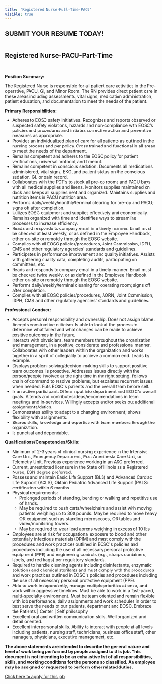 ```yaml
---
title: 'Registered Nurse-Full-Time-PACU'
visible: true
---
```


<section id="content">
	<div class="container_24">
		<div class="grid_24">
			<div class="wrapper ident-bot-12">
				<div class="grid_18 alpha rt-ident-bot-1">
					<div class="rt-inner-ident-2">
						<div class="ident-bot-10">
							<h2 class="ident-bot-3">SUBMIT YOUR RESUME TODAY!</h2>
							<div class="line ident-bot-5"></div>
							<div class="wrapper">
								<span class="aligncenter-r fleft"><img class="rt-ident-bot-2" src="/jobs/jobs.jpg" alt="" /></span>
							</div>
						</div>
						<div class="wrapper">
							<h2 class="ident-bot-3">Registered Nurse-PACU-Part-Time</h2>
							<br>
							<div class="line ident-bot-11"></div>
							<p class="ident-bot-5"><b>Position Summary:</b></p>
							<p class="ident-bot-5">The Registered Nurse is responsible for all patient care activities in the Pre-operative, PACU, GI, and Minor Room. The RN provides direct patient care in these areas including assessments, vital signs, medication administration, patient education, and documentation to meet the needs of the patient.</p>
							<p class="ident-bot-5"><b>Primary Responsibilities:</b></p>
							<ul class="list-2">
								<li>Adheres to EOSC safety initiatives.  Recognizes and reports observed or suspected safety violations, hazards and non-compliance with EOSC’s policies and procedures and initiates corrective action and preventive measures as appropriate.</li>
								<li>Provides an individualized plan of care for all patients as outlined in the nursing process and per policy. Cross trained and functional in all areas to meet the needs of the department.</li>
								<li>Remains competent and adheres to the EOSC policy for patient verifications, universal protocol, and timeout.</li>
								<li>Remains competent in conscious sedation. Documents all medications administered, vital signs, EKG, and patient status on the conscious sedation, GI, or pain record. </li>
								<li>Collaborates with the PCT’s to stock all pre-op rooms and PACU bays with all medical supplies and linens.  Monitors supplies maintained on dock and keeps all supplies neat and organized.  Maintains supplies and nutrition items in PACU nutrition area.</li>
								<li>Performs daily/weekly/monthly/terminal cleaning for pre-op and PACU; signs off after completion.  </li>
								<li>Utilizes EOSC equipment and supplies effectively and economically. Remains organized with time and identifies ways to streamline processes to increase efficiency.</li>  
                                <li>Reads and responds to company email in a timely manner.  Email must be checked at least weekly, or as defined in the Employee Handbook, either on-site or remotely through the EOSC website.</li>
								<li>Complies with all EOSC policies/procedures, Joint Commission, IDPH, CMS and other regulatory agencies’ standards and guidelines.</li>
								<li>Participates in performance improvement and quality initiatives.  Assists with gathering quality data, completing audits, participating on committees, etc.</li>
								<li>Reads and responds to company email in a timely manner.  Email must be checked twice weekly, or as defined in the Employee Handbook, either on-site or remotely through the EOSC website.</li>
								<li>Performs daily/weekly/terminal cleaning for operating room; signs off after completion.</li>
								<li>Complies with all EOSC policies/procedures, AORN, Joint Commission, IDPH, CMS and other regulatory agencies' standards and guidelines.</li>
							</ul>
							<p class="ident-bot-5"><b>Professional Conduct:</b></p>
							<ul class="list-2">
								<li>Accepts personal responsibility and ownership.  Does not assign blame.  Accepts constructive criticism.  Is able to look at the process to determine what failed and what changes can be made to achieve positive outcomes in the future.</li>
								<li>Interacts with physicians, team members throughout the organization and management, in a positive, considerate and professional manner.  Collaborates with other leaders within the organization and works together in a spirit of collegiality to achieve a common end. Leads by example.</li>
								<li>Displays problem-solving/decision-making skills to support positive team outcomes. Is proactive.  Addresses issues directly with the person/people involved at the right time in the right setting.  Follows chain of command to resolve problems, but escalates recurrent issues when needed. Puts EOSC's patients and the overall team before self.</li>
								<li>Is an active participant.  Offers input into department and EOSC's overall goals.  Attends and contributes ideas/recommendations in team meetings and in-services.  Willingly accepts and/or seeks out additional assignments/duties.</li>
								<li>Demonstrates ability to adapt to a changing environment; shows flexibility with assignments.</li>
								<li>Shares skills, knowledge and expertise with team members through the organization.</li>
								<li>Is punctual and dependable.</li>
							</ul>
							<p class="ident-bot-5"><b>Qualifications/Competencies/Skills:</b></p>
							<ul class="list-2">
								<li>Minimum of 2-3 years of clinical nursing experience in the Intensive Care Unit, Emergency Department, Post Anesthesia Care Unit, or Telemetry Unit. Previous experience working in an ASC preferred.</li>
								<li>Current, unrestricted licensure in the State of Illinois as a Registered Nurse; BSN degree preferred.</li>
								<li>Possess and maintain Basic Life Support (BLS) and Advanced Cardiac Life Support (ACLS), Obtain Pediatric Advanced Life Support (PALS) certification within 6 months.
</li>
								<li>
									Physical requirements:
									<ul>
										<li>Prolonged periods of standing, bending or walking and repetitive use of hands.</li>
										<li>May be required to push carts/wheelchairs and assist with moving patients weighing up to 300 pounds.   May be required to move heavy OR equipment such as standing microscopes, OR tables and video/monitoring towers.</li>
										<li>May be required to wear lead aprons weighing in excess of 10 lbs</li>
									</ul>
								</li>
								<li>Employees are at risk for occupational exposure to blood and other potentially infectious materials (OPIM) and must comply with the procedures and work practices outlined in EOSC's policies and procedures including the use of all necessary personal protective equipment (PPE) and engineering controls (e.g., sharps containers, labels, and red bags) per regulatory standards.</li>
								<li>Required to handle cleaning agents including disinfectants, enzymatic solutions and chemical sterilants and must comply with the procedures and work practices outlined in EOSC's policies and procedures including the use of all necessary personal protective equipment (PPE).</li>
								<li>Able to work independently, manage multiple priorities at once, and work within aggressive timelines. Must be able to work in a fast-paced, multi-specialty environment. Must be team oriented and remain flexible with job performance, daily assignments and work schedules in order to best serve the needs of our patients, department and EOSC. Embrace the Patients | Center | Self philosophy.</li>
								<li>Excellent oral and written communication skills.  Well organized and detail oriented.</li>
								<li>Excellent interpersonal skills.  Ability to interact with people at all levels including patients, nursing staff, technicians, business office staff, other managers, physicians, executive management, etc.</li>
							</ul>
							<p class="ident-bot-5"><b>The above statements are intended to describe the general nature and level of work being performed by people assigned to this job.  This document is not intending to be an exhaustive list of all responsibilities, skills, and working conditions for the persons so classified.  An employee may be assigned or requested to perform other related duties.</b></p>
                            <p class="ident-bot-5"><a href="/job-application">Click here to apply for this job</a></p>
						</div>
					</div>
				</div>
